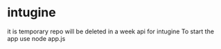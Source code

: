 # intugine
it is temporary repo will be deleted in a week
api for intugine 
To start the app use node app.js
